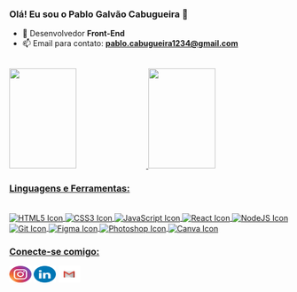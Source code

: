 ### Olá! Eu sou o Pablo Galvão Cabugueira 👋

- 🔭 Desenvolvedor **Front-End**
- 📫 Email para contato: **pablo.cabugueira1234@gmail.com**

<br>
  
<div align="left">
  <a href="https://github.com/pablocabugueira">
  <img height="180em" width="49%" src="https://github-readme-stats.vercel.app/api?username=pablocabugueira&show_icons=true&theme=dark&include_all_commits=true&count_private=true"/>
  <img height="180em" width="49%" src="https://github-readme-stats.vercel.app/api/top-langs/?username=pablocabugueira&layout=compact&langs_count=7&theme=dark"/>
</div>
  
### Linguagens e Ferramentas:
<div style="display: inline_block"><br>
  <img align="center" alt="HTML5 Icon" height="30" width="40" src="https://cdn.jsdelivr.net/gh/devicons/devicon/icons/html5/html5-original.svg">
  <img align="center" alt="CSS3 Icon" height="30" width="40" src="https://cdn.jsdelivr.net/gh/devicons/devicon/icons/css3/css3-original.svg">
  <img align="center" alt="JavaScript Icon" height="30" width="40" src="https://cdn.jsdelivr.net/gh/devicons/devicon/icons/javascript/javascript-original.svg">
  <img align="center" alt="React Icon" height="30" width="40" src="https://cdn.jsdelivr.net/gh/devicons/devicon/icons/react/react-original.svg">
  <img align="center" alt="NodeJS Icon" height="30" width="40" src="https://cdn.jsdelivr.net/gh/devicons/devicon/icons/nodejs/nodejs-original.svg">
  <img align="center" alt="Git Icon" height="30" width="40" src="https://cdn.jsdelivr.net/gh/devicons/devicon/icons/git/git-original.svg">
  <img align="center" alt="Figma Icon" height="30" width="40" src="https://cdn.jsdelivr.net/gh/devicons/devicon/icons/figma/figma-original.svg">
  <img align="center" alt="Photoshop Icon" height="30" width="40" src="https://cdn.jsdelivr.net/gh/devicons/devicon/icons/photoshop/photoshop-plain.svg">
  <img align="center" alt="Canva Icon" height="30" width="40" src="https://cdn.jsdelivr.net/gh/devicons/devicon/icons/canva/canva-original.svg">
</div>

### Conecte-se comigo:
<div>
  <a href="https://www.instagram.com/pablinxxc/" target="_blank"><img src="images/Instagram.svg" alt="Instagram Icon" height="30" width="40"></a>
 	<a href="https://www.linkedin.com/in/pablo-galvao-cabugueira/" target="_blank"><img src="images/LinkedIN.svg" alt="LinkedIn Icon" height="30" width="40"></a>
  <a href="mailto:pablo.cabugueira1234@gmail.com" target="_blank"><img src="images/Gmail.svg" alt="Gmail Icon" height="30" width="40"></a>
</div>
